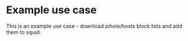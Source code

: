 # Example use case
This is an example use case - download pihole/hosts block lists and add them to squid.